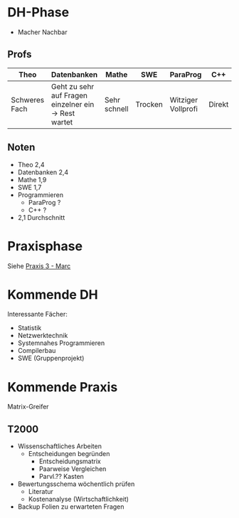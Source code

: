 # DH-Phase
- Macher Nachbar

## Profs

| Theo          | Datenbanken                                             | Mathe        | SWE     | ParaProg           | C++    |
| ------------- | ------------------------------------------------------- | ------------ | ------- | ------------------ | ------ |
| Schweres Fach | Geht zu sehr auf Fragen einzelner ein<br>-> Rest wartet | Sehr schnell | Trocken | Witziger Vollprofi | Direkt |

## Noten
- Theo
  2,4
- Datenbanken
  2,4
- Mathe
  1,9
- SWE
  1,7
- Programmieren
	- ParaProg
	  ?
	- C++
	  ?
- 2,1 Durchschnitt

# Praxisphase
Siehe [Praxis 3 - Marc](Praxis%203%20-%20Marc.md)

# Kommende DH
Interessante Fächer:
- Statistik
- Netzwerktechnik
- Systemnahes Programmieren
- Compilerbau
- SWE (Gruppenprojekt)

# Kommende Praxis
Matrix-Greifer

## T2000
- Wissenschaftliches Arbeiten
	- Entscheidungen begründen
		- Entscheidungsmatrix
		- Paarweise Vergleichen
		- Parvl.?? Kasten
- Bewertungsschema wöchentlich prüfen
	- Literatur
	- Kostenanalyse (Wirtschaftlichkeit)
- Backup Folien zu erwarteten Fragen
